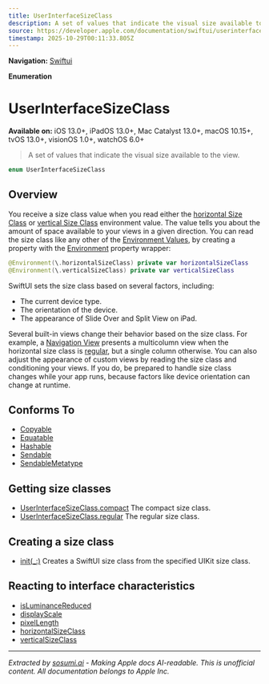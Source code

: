 ```yaml
---
title: UserInterfaceSizeClass
description: A set of values that indicate the visual size available to the view.
source: https://developer.apple.com/documentation/swiftui/userinterfacesizeclass
timestamp: 2025-10-29T00:11:33.805Z
---
```


**Navigation:** [Swiftui](/documentation/swiftui)

**Enumeration**

# UserInterfaceSizeClass

**Available on:** iOS 13.0+, iPadOS 13.0+, Mac Catalyst 13.0+, macOS 10.15+, tvOS 13.0+, visionOS 1.0+, watchOS 6.0+

> A set of values that indicate the visual size available to the view.

```swift
enum UserInterfaceSizeClass
```

## Overview

You receive a size class value when you read either the [horizontal Size Class](/documentation/swiftui/environmentvalues/horizontalsizeclass) or [vertical Size Class](/documentation/swiftui/environmentvalues/verticalsizeclass) environment value. The value tells you about the amount of space available to your views in a given direction. You can read the size class like any other of the [Environment Values](/documentation/swiftui/environmentvalues), by creating a property with the [Environment](/documentation/swiftui/environment) property wrapper:

```swift
@Environment(\.horizontalSizeClass) private var horizontalSizeClass
@Environment(\.verticalSizeClass) private var verticalSizeClass
```

SwiftUI sets the size class based on several factors, including:

- The current device type.
- The orientation of the device.
- The appearance of Slide Over and Split View on iPad.

Several built-in views change their behavior based on the size class. For example, a [Navigation View](/documentation/swiftui/navigationview) presents a multicolumn view when the horizontal size class is [regular](/documentation/swiftui/userinterfacesizeclass/regular), but a single column otherwise. You can also adjust the appearance of custom views by reading the size class and conditioning your views. If you do, be prepared to handle size class changes while your app runs, because factors like device orientation can change at runtime.

## Conforms To

- [Copyable](/documentation/Swift/Copyable)
- [Equatable](/documentation/Swift/Equatable)
- [Hashable](/documentation/Swift/Hashable)
- [Sendable](/documentation/Swift/Sendable)
- [SendableMetatype](/documentation/Swift/SendableMetatype)

## Getting size classes

- [UserInterfaceSizeClass.compact](/documentation/swiftui/userinterfacesizeclass/compact) The compact size class.
- [UserInterfaceSizeClass.regular](/documentation/swiftui/userinterfacesizeclass/regular) The regular size class.

## Creating a size class

- [init(_:)](/documentation/swiftui/userinterfacesizeclass/init(_:)) Creates a SwiftUI size class from the specified UIKit size class.

## Reacting to interface characteristics

- [isLuminanceReduced](/documentation/swiftui/environmentvalues/isluminancereduced)
- [displayScale](/documentation/swiftui/environmentvalues/displayscale)
- [pixelLength](/documentation/swiftui/environmentvalues/pixellength)
- [horizontalSizeClass](/documentation/swiftui/environmentvalues/horizontalsizeclass)
- [verticalSizeClass](/documentation/swiftui/environmentvalues/verticalsizeclass)

---

*Extracted by [sosumi.ai](https://sosumi.ai) - Making Apple docs AI-readable.*
*This is unofficial content. All documentation belongs to Apple Inc.*

